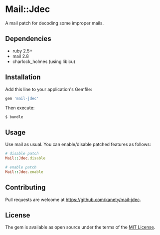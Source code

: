 # Mail::Jdec

A mail patch for decoding some improper mails.

## Dependencies

* ruby 2.5+
* mail 2.8
* charlock_holmes (using libicu)

## Installation

Add this line to your application's Gemfile:

```ruby
gem 'mail-jdec'
```

Then execute:

    $ bundle

## Usage

Use mail as usual. You can enable/disable patched features as follows:

```ruby
# disable patch
Mail::Jdec.disable

# enable patch
Mail::Jdec.enable
```

## Contributing

Pull requests are welcome at https://github.com/kanety/mail-jdec.

## License

The gem is available as open source under the terms of the [MIT License](http://opensource.org/licenses/MIT).

